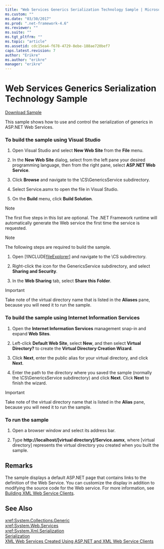 ```yaml
---
title: "Web Services Generics Serialization Technology Sample | Microsoft Docs"
ms.custom: ""
ms.date: "03/30/2017"
ms.prod: ".net-framework-4.6"
ms.reviewer: ""
ms.suite: ""
ms.tgt_pltfrm: ""
ms.topic: "article"
ms.assetid: cdc15ea4-f678-4729-8ebe-188ae720bef7
caps.latest.revision: 7
author: "Erikre"
ms.author: "erikre"
manager: "erikre"
---
```

# Web Services Generics Serialization Technology Sample
[Download Sample](http://download.microsoft.com/download/4/7/B/47B2164C-E780-4B10-8DE4-2CB5B886E0A6/Technologies/Serialization/Xml%20Serialization/GenericsSerialization.zip.exe)  
  
 This sample shows how to use and control the serialization of generics in ASP.NET Web Services.  
  
### To build the sample using Visual Studio  
  
1.  Open Visual Studio and select **New Web Site** from the **File** menu.  
  
2.  In the **New Web Site** dialog, select from the left pane your desired programming language, then from the right pane, select **ASP.NET Web Service**.  
  
3.  Click **Browse** and navigate to the \CS\GenericsService subdirectory.  
  
4.  Select Service.asmx to open the file in Visual Studio.  
  
5.  On the **Build** menu, click **Build Solution**.  
  
> [!NOTE]
>  The first five steps in this list are optional. The .NET Framework runtime will automatically generate the Web service the first time the service is requested.  
  
> [!NOTE]
>  The following steps are required to build the sample.  
  
1.  Open [!INCLUDE[fileExplorer](../../../includes/fileexplorer-md.md)] and navigate to the \CS subdirectory.  
  
2.  Right-click the icon for the GenericsService subdirectory, and select **Sharing and Security**.  
  
3.  In the **Web Sharing** tab, select **Share this Folder**.  
  
> [!IMPORTANT]
>  Take note of the virtual directory name that is listed in the **Aliases** pane, because you will need it to run the sample.  
  
### To build the sample using Internet Information Services  
  
1.  Open the **Internet Information Services** management snap-in and expand **Web Sites**.  
  
2.  Left-click **Default Web Site**, select **New**, and then select **Virtual Directory?** to create the **Virtual Directory Creation Wizard**.  
  
3.  Click **Next**, enter the public alias for your virtual directory, and click **Next**.  
  
4.  Enter the path to the directory where you saved the sample (normally the \CS\GenericsService subdirectory) and click **Next**. Click **Next** to finish the wizard.  
  
> [!IMPORTANT]
>  Take note of the virtual directory name that is listed in the **Alias** pane, because you will need it to run the sample.  
  
### To run the sample  
  
1.  Open a browser window and select its address bar.  
  
2.  Type **http://localhost/[virtual directory]/Service.asmx**, where [virtual directory] represents the virtual directory you created when you built the sample.  
  
## Remarks  
 The sample displays a default ASP.NET page that contains links to the definition of the Web Service. You can customize the display in addition to modifying the source code for the Web service. For more information, see [Building XML Web Service Clients](http://msdn.microsoft.com/en-us/c606f3cb-4111-45b4-ae42-9300420fa16c).  
  
## See Also  
 <xref:System.Collections.Generic>   
 <xref:System.Web.Services>   
 <xref:System.Xml.Serialization>   
 [Serialization](../../../docs/framework/serialization/serialization.md)   
 [XML Web Services Created Using ASP.NET and XML Web Service Clients](http://msdn.microsoft.com/en-us/1e64af78-d705-4384-b08d-591a45f4379c)